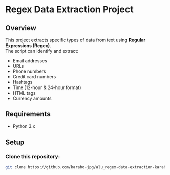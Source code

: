 # Regex Data Extraction Project

## Overview
This project extracts specific types of data from text using **Regular Expressions (Regex)**.  
The script can identify and extract:

- Email addresses
- URLs
- Phone numbers
- Credit card numbers
- Hashtags
- Time (12-hour & 24-hour format)
- HTML tags
- Currency amounts

## Requirements
- Python 3.x

## Setup
### Clone this repository:
```bash
git clone https://github.com/karabo-jpg/alu_regex-data-extraction-karabo-jpg.git
